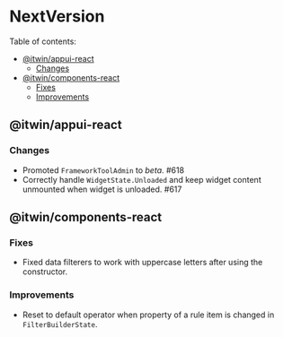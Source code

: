 # NextVersion <!-- omit from toc -->

Table of contents:

- [@itwin/appui-react](#itwinappui-react)
  - [Changes](#changes)
- [@itwin/components-react](#itwincomponents-react)
  - [Fixes](#fixes)
  - [Improvements](#improvements)

## @itwin/appui-react

### Changes

- Promoted `FrameworkToolAdmin` to _beta_. #618
- Correctly handle `WidgetState.Unloaded` and keep widget content unmounted when widget is unloaded. #617

## @itwin/components-react

### Fixes

- Fixed data filterers to work with uppercase letters after using the constructor.

### Improvements

- Reset to default operator when property of a rule item is changed in `FilterBuilderState`.
